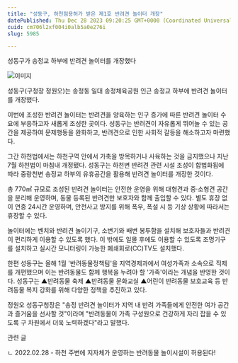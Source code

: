 ```yaml
---
title: "성동구, 하천점용허가 받은 제1호 반려견 놀이터 개장"
datePublished: Thu Dec 28 2023 09:20:25 GMT+0000 (Coordinated Universal Time)
cuid: cm706l2xf004i0alb5a0e276i
slug: 5985

---
```



성동구가 송정교 하부에 반려견 놀이터를 개장했다

![이미지](https://cdn.hashnode.com/res/hashnode/image/upload/v1739260146083/b8e155fc-2a68-49e7-a7d2-bd3ece9e6cd2.jpeg)

성동구(구청장 정원오)는 송정동 일대 송정체육공원 인근 송정교 하부에 반려견 놀이터를 개장했다.

이번에 조성한 반려견 놀이터는 반려견을 양육하는 인구 증가에 따른 반려견 놀이터 수요에 부응하고자 새롭게 조성한 곳이다. 성동구는 반려견이 자유롭게 뛰어놀 수 있는 공간을 제공하여 문제행동을 완화하고, 반려견으로 인한 사회적 갈등을 해소하고자 마련했다.

그간 하천법에서는 하천구역 안에서 가축을 방목하거나 사육하는 것을 금지했으나 지난 7월 하천법이 마침내 개정됐다. 성동구는 하천변 반려견 관련 시설 조성이 합법화됨에 따라 중랑천변 송정교 하부의 유휴공간을 활용해 반려견 놀이터를 개장한 것이다.

총 770㎡ 규모로 조성된 반려견 놀이터는 안전한 운영을 위해 대형견과 중·소형견 공간을 분리해 운영하며, 동물 등록된 반려견만 보호자와 함께 출입할 수 있다. 별도 휴장 없이 연중 24시간 운영하며, 안전사고 방지를 위해 폭우, 폭설 시 등 기상 상황에 따라서는 휴장할 수 있다.

놀이터에는 벤치와 반려견 놀이기구, 소변기와 배변 봉투함을 설치해 보호자들과 반려견이 편리하게 이용할 수 있도록 했다. 이 밖에도 일몰 후에도 이용할 수 있도록 조명기구를 설치하고 실시간 모니터링이 가능한 폐쇄회로(CC)TV도 설치했다.

한편 성동구는 올해 1월 '반려동물정책팀'을 지역경제과에서 여성가족과 소속으로 직제를 개편했으며 이는 반려동물도 함께 행복을 누려야 할 '가족'이라는 개념을 반영한 것이다. 성동구는 ▲반려동물 축제 ▲반려동물 문화교실 ▲어린이 반려동물 보호교육 등 반려동물 복지 강화를 위해 다양한 정책을 추진하고 있다.

정원오 성동구청장은 "송정 반려견 놀이터가 지역 내 반려 가족들에게 안전한 여가 공간과 즐거움을 선사할 것"이라며 "반려동물이 가족 구성원으로 건강하게 자리 잡을 수 있도록 구 차원에서 더욱 노력하겠다"라고 말했다.

관련 글

ㄴ 2022.02.28 - 하천 주변에 지자체가 운영하는 반려동물 놀이시설이 허용된다!